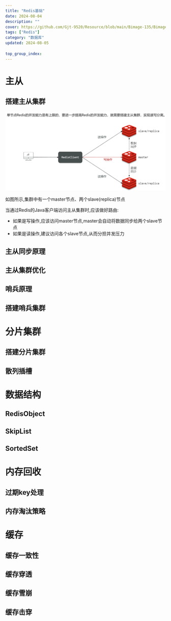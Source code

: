```yaml
---
title: "Redis基础"
date: 2024-08-04
description: ""
cover: https://github.com/Gjt-9520/Resource/blob/main/Bimage-135/Bimage93.jpg?raw=true
tags: ["Redis"]
category: "数据库"
updated: 2024-08-05
  
top_group_index: 
---
```


# 主从

## 搭建主从集群

![搭建主从集群](../images/搭建主从集群.png)

如图所示,集群中有一个master节点、两个slave(replica)节点

当通过Redis的Java客户端访问主从集群时,应该做好路由:
- 如果是写操作,应该访问master节点,master会自动将数据同步给两个slave节点
- 如果是读操作,建议访问各个slave节点,从而分担并发压力

## 主从同步原理




## 主从集群优化


## 哨兵原理


## 搭建哨兵集群

# 分片集群

## 搭建分片集群

## 散列插槽

# 数据结构

## RedisObject

## SkipList

## SortedSet

# 内存回收

## 过期key处理

## 内存淘汰策略

# 缓存

## 缓存一致性

## 缓存穿透

## 缓存雪崩

## 缓存击穿
